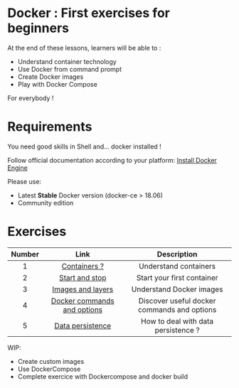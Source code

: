 # Docker : First exercises for beginners

At the end of these lessons, learners will be able to :
- Understand container technology
- Use Docker from command prompt
- Create Docker images
- Play with Docker Compose

For everybody !

# Requirements

You need good skills in Shell and... docker installed !

Follow official documentation according to your platform: [Install Docker Engine](https://docs.docker.com/install/)

Please use:
- Latest **Stable** Docker version (docker-ce > 18.06)
- Community edition

# Exercises

Number|Link|Description
:---: | :---: | :---:
1|[Containers ?](exercices/01-containers.md)|Understand containers
2|[Start and stop](exercices/02-start-stop.md)|Start your first container
3|[Images and layers](exercices/03-images-layers.md)|Understand Docker images
4|[Docker commands and options](exercices/04-docker-commands.md)|Discover useful docker commands and options
5|[Data persistence](exercices/05-stateful-containers.md)|How to deal with data persistence ?

WIP:
- Create custom images
- Use DockerCompose
- Complete exercice with Dockercompose and docker build